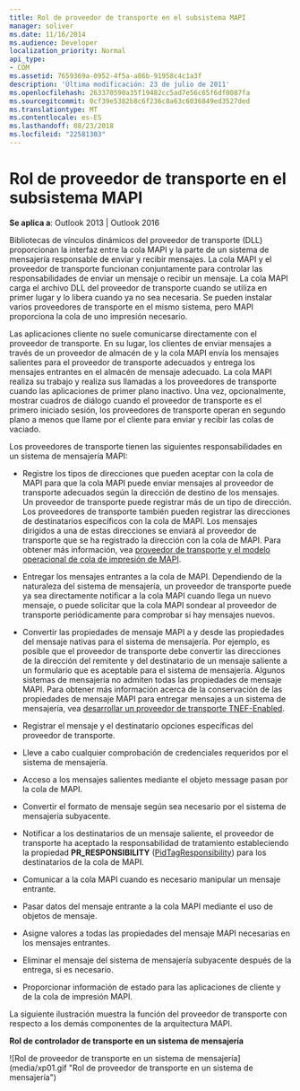 ```yaml
---
title: Rol de proveedor de transporte en el subsistema MAPI
manager: soliver
ms.date: 11/16/2014
ms.audience: Developer
localization_priority: Normal
api_type:
- COM
ms.assetid: 7659369a-0952-4f5a-a86b-91958c4c1a3f
description: 'Última modificación: 23 de julio de 2011'
ms.openlocfilehash: 263370590a35f19482cc5ad7e56c65f6df0087fa
ms.sourcegitcommit: 0cf39e5382b8c6f236c8a63c6036849ed3527ded
ms.translationtype: MT
ms.contentlocale: es-ES
ms.lasthandoff: 08/23/2018
ms.locfileid: "22581303"
---
```

# <a name="transport-provider-role-in-the-mapi-subsystem"></a>Rol de proveedor de transporte en el subsistema MAPI
  
**Se aplica a**: Outlook 2013 | Outlook 2016 
  
Bibliotecas de vínculos dinámicos del proveedor de transporte (DLL) proporcionan la interfaz entre la cola MAPI y la parte de un sistema de mensajería responsable de enviar y recibir mensajes. La cola MAPI y el proveedor de transporte funcionan conjuntamente para controlar las responsabilidades de enviar un mensaje o recibir un mensaje. La cola MAPI carga el archivo DLL del proveedor de transporte cuando se utiliza en primer lugar y lo libera cuando ya no sea necesaria. Se pueden instalar varios proveedores de transporte en el mismo sistema, pero MAPI proporciona la cola de uno impresión necesario.
  
Las aplicaciones cliente no suele comunicarse directamente con el proveedor de transporte. En su lugar, los clientes de enviar mensajes a través de un proveedor de almacén de y la cola MAPI envía los mensajes salientes para el proveedor de transporte adecuados y entrega los mensajes entrantes en el almacén de mensaje adecuado. La cola MAPI realiza su trabajo y realiza sus llamadas a los proveedores de transporte cuando las aplicaciones de primer plano inactivo. Una vez, opcionalmente, mostrar cuadros de diálogo cuando el proveedor de transporte es el primero iniciado sesión, los proveedores de transporte operan en segundo plano a menos que llame por el cliente para enviar y recibir las colas de vaciado. 
  
Los proveedores de transporte tienen las siguientes responsabilidades en un sistema de mensajería MAPI:
  
- Registre los tipos de direcciones que pueden aceptar con la cola de MAPI para que la cola MAPI puede enviar mensajes al proveedor de transporte adecuados según la dirección de destino de los mensajes. Un proveedor de transporte puede registrar más de un tipo de dirección. Los proveedores de transporte también pueden registrar las direcciones de destinatarios específicos con la cola de MAPI. Los mensajes dirigidos a una de estas direcciones se enviará al proveedor de transporte que se ha registrado la dirección con la cola de MAPI. Para obtener más información, vea [proveedor de transporte y el modelo operacional de cola de impresión de MAPI](transport-provider-and-mapi-spooler-operational-model.md).
    
- Entregar los mensajes entrantes a la cola de MAPI. Dependiendo de la naturaleza del sistema de mensajería, un proveedor de transporte puede ya sea directamente notificar a la cola MAPI cuando llega un nuevo mensaje, o puede solicitar que la cola MAPI sondear al proveedor de transporte periódicamente para comprobar si hay mensajes nuevos.
    
- Convertir las propiedades de mensaje MAPI a y desde las propiedades del mensaje nativas para el sistema de mensajería. Por ejemplo, es posible que el proveedor de transporte debe convertir las direcciones de la dirección del remitente y del destinatario de un mensaje saliente a un formulario que es aceptable para el sistema de mensajería. Algunos sistemas de mensajería no admiten todas las propiedades de mensaje MAPI. Para obtener más información acerca de la conservación de las propiedades de mensaje MAPI para entregar mensajes a un sistema de mensajería, vea [desarrollar un proveedor de transporte TNEF-Enabled](developing-a-tnef-enabled-transport-provider.md).
    
- Registrar el mensaje y el destinatario opciones específicas del proveedor de transporte.
    
- Lleve a cabo cualquier comprobación de credenciales requeridos por el sistema de mensajería.
    
- Acceso a los mensajes salientes mediante el objeto message pasan por la cola de MAPI.
    
- Convertir el formato de mensaje según sea necesario por el sistema de mensajería subyacente.
    
- Notificar a los destinatarios de un mensaje saliente, el proveedor de transporte ha aceptado la responsabilidad de tratamiento estableciendo la propiedad **PR_RESPONSIBILITY** ([PidTagResponsibility](pidtagresponsibility-canonical-property.md)) para los destinatarios de la cola de MAPI.
    
- Comunicar a la cola MAPI cuando es necesario manipular un mensaje entrante.
    
- Pasar datos del mensaje entrante a la cola MAPI mediante el uso de objetos de mensaje.
    
- Asigne valores a todas las propiedades del mensaje MAPI necesarias en los mensajes entrantes.
    
- Eliminar el mensaje del sistema de mensajería subyacente después de la entrega, si es necesario.
    
- Proporcionar información de estado para las aplicaciones de cliente y de la cola de impresión MAPI.
    
La siguiente ilustración muestra la función del proveedor de transporte con respecto a los demás componentes de la arquitectura MAPI.
  
**Rol de controlador de transporte en un sistema de mensajería**
  
![Rol de proveedor de transporte en un sistema de mensajería] (media/xp01.gif "Rol de proveedor de transporte en un sistema de mensajería")
  

